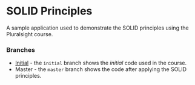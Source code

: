 # SOLID Principles 

A sample application used to demonstrate the SOLID principles using the Pluralsight course.

### Branches

- [Initial](https://github.com/Lidiadev/solid-sample/tree/initial) - the `initial` branch shows the *initial* code used in the course.
- Master - the `master` branch shows the code after applying the SOLID principles. 
